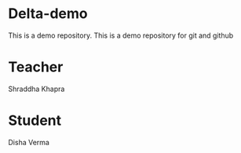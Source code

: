 # Delta-demo
This is a demo repository.
This is a demo repository for git and github 

# Teacher
Shraddha Khapra

# Student
Disha Verma

